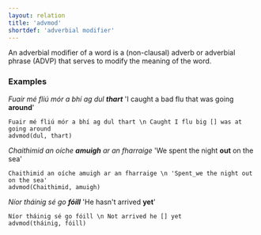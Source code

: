 ```yaml
---
layout: relation
title: 'advmod'
shortdef: 'adverbial modifier'
---
```


An adverbial modifier of a word is a (non-clausal) adverb or adverbial phrase (ADVP) that serves to modify the meaning of the word.

### Examples

_Fuair mé fliú mór a bhí ag dul <b>thart</b>_ 'I caught a bad flu that was going <b>around</b>'

~~~ sdparse
Fuair mé fliú mór a bhí ag dul thart \n Caught I flu big [] was at going around
advmod(dul, thart)
~~~

_Chaithimid an oíche <b>amuigh</b> ar an fharraige_ 'We spent the night <b>out</b> on the sea'

~~~ sdparse
Chaithimid an oíche amuigh ar an fharraige \n 'Spent_we the night out on the sea'
advmod(Chaithimid, amuigh)
~~~

_Níor tháinig sé go <b>fóill</b>_ 'He hasn't arrived <b>yet</b>'

~~~ sdparse
Níor tháinig sé go fóill \n Not arrived he [] yet
advmod(tháinig, fóill)
~~~


